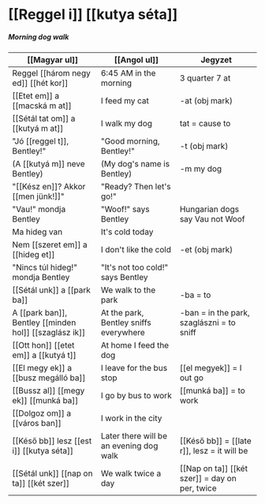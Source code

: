 # [[Reggel i]] [[kutya séta]]
##### Morning dog walk

| [[Magyar ul]]                                          | [[Angol ul]]                            | Jegyzet                                        |
|--------------------------------------------------------|-----------------------------------------|------------------------------------------------|
| Reggel [[három negy ed]] [[hét kor]]                   | 6:45 AM in the morning                  | 3 quarter 7 at                                 |
| [[Etet em]] a [[macská m at]]                          | I feed my cat                           | -at (obj mark)                                 |
| [[Sétál tat om]] a [[kutyá m at]]                      | I walk my dog                           | tat = cause to                                 |
| "Jó [[reggel t]], Bentley!"                            | "Good morning, Bentley!"                | -t (obj mark)                                  |
| (A [[kutyá m]] neve Bentley)                           | (My dog's name is Bentley)              | -m my dog                                      |
| "[[Kész en]]? Akkor [[men jünk!]]"                     | "Ready? Then let's go!"                 |                                                |
| "Vau!" mondja Bentley                                  | "Woof!" says Bentley                    | Hungarian dogs say Vau not Woof                |
| Ma hideg van                                           | It's cold today                         |                                                |
| Nem [[szeret em]] a [[hideg et]]                       | I don't like the cold                   | -et (obj mark)                                 |
| "Nincs túl hideg!" mondja Bentley                      | "It's not too cold!" says Bentley       |                                                |
| [[Sétál unk]] a [[park ba]]                            | We walk to the park                     | -ba = to                                       |
| A [[park ban]], Bentley [[minden hol]] [[szaglász ik]] | At the park, Bentley sniffs everywhere  | -ban = in the park, szaglászni = to sniff      |
| [[Ott hon]] [[etet em]] a [[kutyá t]]                  | At home I feed the dog                  |                                                |
| [[El megy ek]] a [[busz megálló ba]]                   | I leave for the bus stop                | [[el megyek]] = I out go                       |
| [[Bussz al]] [[megy ek]] [[munká ba]]                  | I go by bus to work                     | [[munká ba]] = to work                         |
| [[Dolgoz om]] a [[város ban]]                          | I work in the city                      |                                                |
| [[Késő bb]] lesz [[est i]] [[kutya séta]]              | Later there will be an evening dog walk | [[Késő bb]] = [[late r]], lesz = it will be    |
| [[Sétál unk]] [[nap on ta]] [[két szer]]               | We walk twice a day                     | [[Nap on ta]] [[két szer]] = day on per, twice |


<!--
| Magyarul                   | Angolul                     | Jegyzet                            |
|----------------------------|-----------------------------|------------------------------------|
| [[Reggel i]] étel finom    | The breakfast food is tasty | [[Reggel i]] = (of) morning (adj.) |
| [[Magyar ország ban]] élek | I live in Hungary           | ország = country, ‑ban = in        |
-->